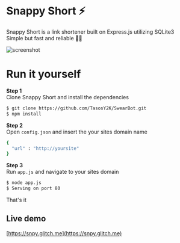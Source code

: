 # Snappy Short ⚡

Snappy Short is a link shortener built on Express.js utilizing SQLite3  
Simple but fast and reliable 💨💪

![screenshot](https://media.discordapp.net/attachments/609854271810306049/653322876824322049/Screenshot_1.png?width=1027&height=467)

# Run it yourself

**Step 1**  
Clone Snappy Short and install the dependencies
```sh
$ git clone https://github.com/TasosY2K/SwearBot.git
$ npm install
```
**Step 2**  
Open `config.json` and insert the your sites domain name
```sh
{
  "url" : "http://yoursite"
}
 ```
 **Step 3**  
 Run `app.js` and navigate to your sites domain
 ```sh
 $ node app.js
 $ Serving on port 80
 ```

That's it

## Live demo

[https://snpy.glitch.me](https://snpy.glitch.me)

